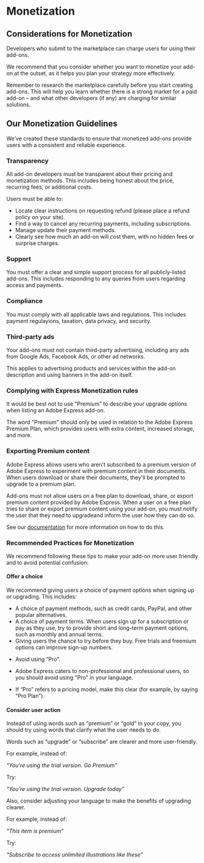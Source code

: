 # Monetization

## Considerations for Monetization

Developers who submit to the marketplace can charge users for using their add-ons.

We recommend that you consider whether you want to monetize your add-on at the outset, as it helps you plan your strategy more effectively.

Remember to research the marketplace carefully before you start creating add-ons. This will help you learn whether there is a strong market for a paid add-on – and what other developers (if any) are charging for similar solutions.

<!-- ## Payment Models

You can choose from a variety of models for your add-on. Take the time to consider which one suits your needs best.

### Free

Users are not charged for adding and using the add-on.

## Freemium

This model offers a basic version for free, but users must upgrade to a paid version for extra features and content. This payment could be a one-time fee or subscription.

Freemium add-ons have a high percentage of acquisition in our marketplace, making this our recommended option.

### Paid

This requires users to pay a fee before using the add-on. You may wish to offer a trial period at the outset, in which users can test out the add-on for a certain period of time before deciding whether to pay.

### Sign-up for service (SaaS)

The add-on requires the user to have access to external services before they can use it.

### Credits

This model asks users to buy credits which can be used for services on the add-on. This can be used for things such as licensing images or trying out Generative AI models. Many add-ons offer users some free credits to start so they can test out the service. -->

## Our Monetization Guidelines

We’ve created these standards to ensure that monetized add-ons provide users with a consistent and reliable experience.

### Transparency

All add-on developers must be transparent about their pricing and monetization methods. This includes being honest about the price, recurring fees, or additional costs.

Users must be able to:

- Locate clear instructions on requesting refund (please place a refund policy on your site).
- Find a way to cancel any recurring payments, including subscriptions.
- Manage update their payment methods.
- Clearly see how much an add-on will cost them, with no hidden fees or surprise charges.

### Support

You must offer a clear and simple support process for all publicly-listed add-ons. This includes responding to any queries from users regarding access and payments.

### Compliance

You must comply with all applicable laws and regulations. This includes payment regulayions, taxation, data privacy, and security.

### Third-party ads

Your add-ons must not contain third-party advertising, including any ads from Google Ads, Facebook Ads, or other ad networks.

This applies to advertising products and services within the add-on description and using banners in the add-on itself.

### Complying with Express Monetization rules

It would be best not to use "Premium" to describe your upgrade options when listing an Adobe Express add-on.

The word "Premium" should only be used in relation to the Adobe Express Premium Plan, which provides users with extra content, increased storage, and more.

### Exporting Premium content

Adobe Express allows users who aren't subscribed to a premium version of Adobe Express to experiment with premium content in their documents. When users download or share their documents, they'll be prompted to upgrade to a premium plan.

Add-ons must not allow users on a free plan to download, share, or export premium content provided by Adobe Express. When a user on a free plan tries to share or export premium content using your add-on, you must notify the user that they need to upgradeand inform the user how they can do so.

See our [documentation](../../develop/use_cases.md#premium-content) for more information on how to do this.

### Recommended Practices for Monetization

We recommend following these tips to make your add-on more user friendly and to avoid potential confusion:

#### Offer a choice

We recommend giving users a choice of payment options when signing up or upgrading. This includes:

- A choice of payment methods, such as credit cards, PayPal, and other popular alternatives.
- A choice of payment terms. When users sign up for a subscription or pay as they use, try to provide short and long-term payment options, such as monthly and annual terms.
- Giving users the chance to try before they buy. Free trials and freemium options can improve sign-up numbers.

<!-- - Differentiate between “free” and “trial”

- These words are not interchangeable. “Free” tends to mean that users will not be charged for content while it is published and available.

- “Trial” means that content is free for a limited time. A “free trial” means that the user will not be charged for content for a set period, at which point they will need to pay a fee to access it. -->

- Avoid using “Pro”.

- Adobe Express caters to non-professional and professional users, so you should avoid using "Pro" in your language.

- If “Pro” refers to a pricing model, make this clear (for example, by saying “Pro Plan”).

#### Consider user action

Instead of using words such as “premium” or “gold” in your copy, you should try using words that clarify what the user needs to do.

Words such as “upgrade” or “subscribe” are clearer and more user-friendly.

For example, instead of:

*“You’re using the trial version. Go Premium”*

Try:

*“You’re using the trial version. Upgrade today”*

Also, consider adjusting your language to make the benefits of upgrading clearer.

For example, instead of:

*“This item is premium”*

Try:

*“Subscribe to access unlimited illustrations like these”*
